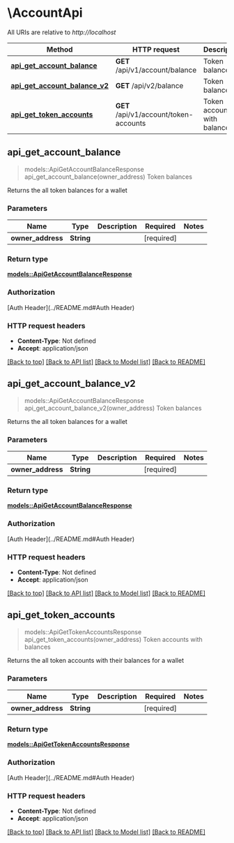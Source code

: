 # \AccountApi

All URIs are relative to *http://localhost*

Method | HTTP request | Description
------------- | ------------- | -------------
[**api_get_account_balance**](AccountApi.md#api_get_account_balance) | **GET** /api/v1/account/balance | Token balances
[**api_get_account_balance_v2**](AccountApi.md#api_get_account_balance_v2) | **GET** /api/v2/balance | Token balances
[**api_get_token_accounts**](AccountApi.md#api_get_token_accounts) | **GET** /api/v1/account/token-accounts | Token accounts with balances



## api_get_account_balance

> models::ApiGetAccountBalanceResponse api_get_account_balance(owner_address)
Token balances

Returns the all token balances for a wallet

### Parameters


Name | Type | Description  | Required | Notes
------------- | ------------- | ------------- | ------------- | -------------
**owner_address** | **String** |  | [required] |

### Return type

[**models::ApiGetAccountBalanceResponse**](apiGetAccountBalanceResponse.md)

### Authorization

[Auth Header](../README.md#Auth Header)

### HTTP request headers

- **Content-Type**: Not defined
- **Accept**: application/json

[[Back to top]](#) [[Back to API list]](../README.md#documentation-for-api-endpoints) [[Back to Model list]](../README.md#documentation-for-models) [[Back to README]](../README.md)


## api_get_account_balance_v2

> models::ApiGetAccountBalanceResponse api_get_account_balance_v2(owner_address)
Token balances

Returns the all token balances for a wallet

### Parameters


Name | Type | Description  | Required | Notes
------------- | ------------- | ------------- | ------------- | -------------
**owner_address** | **String** |  | [required] |

### Return type

[**models::ApiGetAccountBalanceResponse**](apiGetAccountBalanceResponse.md)

### Authorization

[Auth Header](../README.md#Auth Header)

### HTTP request headers

- **Content-Type**: Not defined
- **Accept**: application/json

[[Back to top]](#) [[Back to API list]](../README.md#documentation-for-api-endpoints) [[Back to Model list]](../README.md#documentation-for-models) [[Back to README]](../README.md)


## api_get_token_accounts

> models::ApiGetTokenAccountsResponse api_get_token_accounts(owner_address)
Token accounts with balances

Returns the all token accounts with their balances for a wallet

### Parameters


Name | Type | Description  | Required | Notes
------------- | ------------- | ------------- | ------------- | -------------
**owner_address** | **String** |  | [required] |

### Return type

[**models::ApiGetTokenAccountsResponse**](apiGetTokenAccountsResponse.md)

### Authorization

[Auth Header](../README.md#Auth Header)

### HTTP request headers

- **Content-Type**: Not defined
- **Accept**: application/json

[[Back to top]](#) [[Back to API list]](../README.md#documentation-for-api-endpoints) [[Back to Model list]](../README.md#documentation-for-models) [[Back to README]](../README.md)

